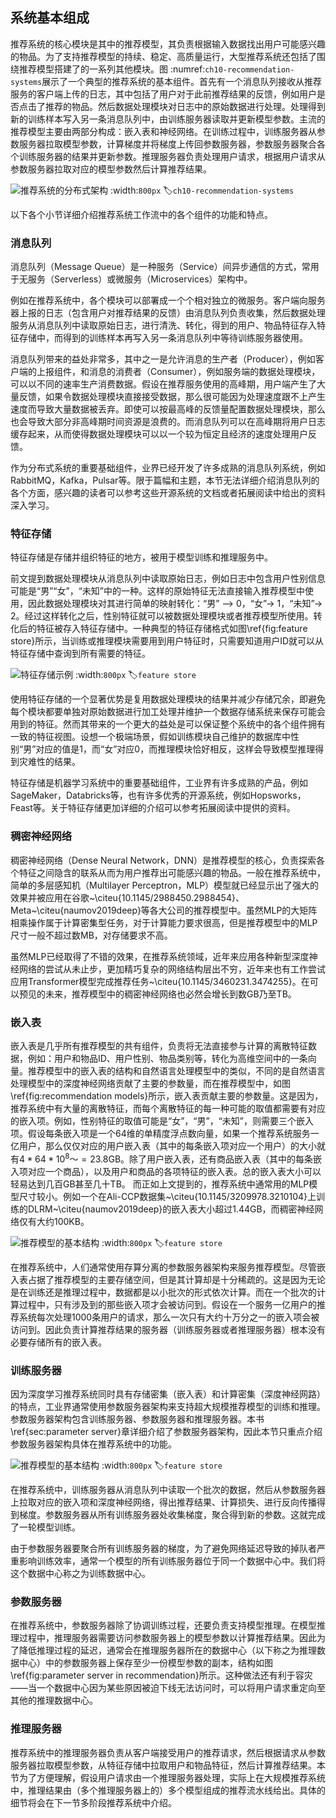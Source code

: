 ## 系统基本组成

推荐系统的核心模块是其中的推荐模型，其负责根据输入数据找出用户可能感兴趣的物品。为了支持推荐模型的持续、稳定、高质量运行，大型推荐系统还包括了围绕推荐模型搭建了的一系列其他模块。图 :numref:`ch10-recommendation-systems`展示了一个典型的推荐系统的基本组件。首先有一个消息队列接收从推荐服务的客户端上传的日志，其中包括了用户对于此前推荐结果的反馈，例如用户是否点击了推荐的物品。然后数据处理模块对日志中的原始数据进行处理。处理得到新的训练样本写入另一条消息队列中，由训练服务器读取并更新模型参数。主流的推荐模型主要由两部分构成：嵌入表和神经网络。在训练过程中，训练服务器从参数服务器拉取模型参数，计算梯度并将梯度上传回参数服务器，参数服务器聚合各个训练服务器的结果并更新参数。推理服务器负责处理用户请求，根据用户请求从参数服务器拉取对应的模型参数然后计算推荐结果。

![推荐系统的分布式架构](../img/ch10/ch10-recommendation-systems.png)
:width:`800px`
:label:`ch10-recommendation-systems`

以下各个小节详细介绍推荐系统工作流中的各个组件的功能和特点。

### 消息队列
消息队列（Message Queue）是一种服务（Service）间异步通信的方式，常用于无服务（Serverless）或微服务（Microservices）架构中。

例如在推荐系统中，各个模块可以部署成一个个相对独立的微服务。客户端向服务器上报的日志（包含用户对推荐结果的反馈）由消息队列负责收集，然后数据处理服务从消息队列中读取原始日志，进行清洗、转化，得到的用户、物品特征存入特征存储中，而得到的训练样本再写入另一条消息队列中等待训练服务器使用。

消息队列带来的益处非常多，其中之一是允许消息的生产者（Producer），例如客户端的上报组件，和消息的消费者（Consumer），例如服务端的数据处理模块，可以以不同的速率生产消费数据。假设在推荐服务使用的高峰期，用户端产生了大量反馈，如果令数据处理模块直接接受数据，那么很可能因为处理速度跟不上产生速度而导致大量数据被丢弃。即使可以按最高峰的反馈量配置数据处理模块，那么也会导致大部分非高峰期时间资源是浪费的。而消息队列可以在高峰期将用户日志缓存起来，从而使得数据处理模块可以以一个较为恒定且经济的速度处理用户反馈。

作为分布式系统的重要基础组件，业界已经开发了许多成熟的消息队列系统，例如RabbitMQ，Kafka，Pulsar等。限于篇幅和主题，本节无法详细介绍消息队列的各个方面，感兴趣的读者可以参考这些开源系统的文档或者拓展阅读中给出的资料深入学习。


### 特征存储
特征存储是存储并组织特征的地方，被用于模型训练和推理服务中。

前文提到数据处理模块从消息队列中读取原始日志，例如日志中包含用户性别信息可能是“男”“女”，“未知”中的一种。这样的原始特征无法直接输入推荐模型中使用，因此数据处理模块对其进行简单的映射转化：“男” –> 0，“女”-> 1，“未知”-> 2。经过这样转化之后，性别特征就可以被数据处理模块或者推荐模型所使用。转化后的特征被存入特征存储中。一种典型的特征存储格式如图\ref{fig:feature store}所示，当训练或推理模块需要用到用户特征时，只需要知道用户ID就可以从特征存储中查询到所有需要的特征。

![特征存储示例](../img/ch10/ch10-recommendation-systems.png)
:width:`800px`
:label:`feature store`

使用特征存储的一个显著优势是复用数据处理模块的结果并减少存储冗余，即避免每个模块都要单独对原始数据进行加工处理并维护一个数据存储系统来保存可能会用到的特征。然而其带来的一个更大的益处是可以保证整个系统中的各个组件拥有一致的特征视图。设想一个极端场景，假如训练模块自己维护的数据库中性别“男”对应的值是1，而“女”对应0，而推理模块恰好相反，这样会导致模型推理得到灾难性的结果。

特征存储是机器学习系统中的重要基础组件，工业界有许多成熟的产品，例如SageMaker，Databricks等，也有许多优秀的开源系统，例如Hopsworks，Feast等。关于特征存储更加详细的介绍可以参考拓展阅读中提供的资料。


### 稠密神经网络
稠密神经网络（Dense Neural Network，DNN）是推荐模型的核心，负责探索各个特征之间隐含的联系从而为用户推荐出可能感兴趣的物品。一般在推荐系统中，简单的多层感知机（Multilayer Perceptron，MLP）模型就已经显示出了强大的效果并被应用在谷歌~\citeu{10.1145/2988450.2988454}、Meta~\citeu{naumov2019deep}等各大公司的推荐模型中。虽然MLP的大矩阵相乘操作属于计算密集型任务，对于计算能力要求很高，但是推荐模型中的MLP尺寸一般不超过数MB，对存储要求不高。

虽然MLP已经取得了不错的效果，在推荐系统领域，近年来应用各种新型深度神经网络的尝试从未止步，更加精巧复杂的网络结构层出不穷，近年来也有工作尝试应用Transformer模型完成推荐任务~\citeu{10.1145/3460231.3474255}。在可以预见的未来，推荐模型中的稠密神经网络也必然会增长到数GB乃至TB。

### 嵌入表
嵌入表是几乎所有推荐模型的共有组件，负责将无法直接参与计算的离散特征数据，例如：用户和物品ID、用户性别、物品类别等，转化为高维空间中的一条向量。推荐模型中的嵌入表的结构和自然语言处理模型中的类似，不同的是自然语言处理模型中的深度神经网络贡献了主要的参数量，而在推荐模型中，如图\ref{fig:recommendation models}所示，嵌入表贡献主要的参数量。这是因为，推荐系统中有大量的离散特征，而每个离散特征的每一种可能的取值都需要有对应的嵌入项。例如，性别特征的取值可能是“女”，“男”，“未知”，则需要三个嵌入项。假设每条嵌入项是一个64维的单精度浮点数向量，如果一个推荐系统服务一亿用户，那么仅仅对应的用户嵌入表（其中的每条嵌入项对应一个用户）的大小就有$4*64*10^8～=23.8$GB。除了用户嵌入表，还有商品嵌入表（其中的每条嵌入项对应一个商品），以及用户和商品的各项特征的嵌入表。总的嵌入表大小可以轻易达到几百GB甚至几十TB。
而正如上文提到的，推荐系统中通常用的MLP模型尺寸较小。例如一个在Ali-CCP数据集~\citeu{10.1145/3209978.3210104}上训练的DLRM~\citeu{naumov2019deep}的嵌入表大小超过1.44GB，而稠密神经网络仅有大约100KB。

<!-- \begin{figure}[H]
\centering
\includegraphics{figs/ch_recommender/recommendation_model.png}
\caption{推荐模型的基本结构}
\label{fig:recommendation models}
\end{figure} -->
![推荐模型的基本结构](../img/ch10/ch10-recommendation-models.png)
:width:`800px`
:label:`feature store`

在推荐系统中，人们通常使用存算分离的参数服务器架构来服务推荐模型。尽管嵌入表占据了推荐模型的主要存储空间，但是其计算却是十分稀疏的。这是因为无论是在训练还是推理过程中，数据都是以小批次的形式依次计算。而在一个批次的计算过程中，只有涉及到的那些嵌入项才会被访问到。假设在一个服务一亿用户的推荐系统每次处理1000条用户的请求，那么一次只有大约十万分之一的嵌入项会被访问到。因此负责计算推荐结果的服务器（训练服务器或者推理服务器）根本没有必要存储所有的嵌入表。


### 训练服务器
因为深度学习推荐系统同时具有存储密集（嵌入表）和计算密集（深度神经网路）的特点，工业界通常使用参数服务器架构来支持超大规模推荐模型的训练和推理。参数服务器架构包含训练服务器、参数服务器和推理服务器。本书\ref{sec:parameter server}章详细介绍了参数服务器架构，因此本节只重点介绍参数服务器架构具体在推荐系统中的功能。

<!-- \begin{figure}[H]
\centering
\includegraphics{figs/ch_recommender/parameter_server_in_recommendation.png}
\caption{推荐系统中的参数服务器}
\label{fig:parameter server in recommendation}
\end{figure} -->
![推荐模型的基本结构](../img/ch10/ch10-recommendation-models.png)
:width:`800px`
:label:`feature store`

在推荐系统中，训练服务器从消息队列中读取一个批次的数据，然后从参数服务器上拉取对应的嵌入项和深度神经网络，得出推荐结果、计算损失、进行反向传播得到梯度。参数服务器从所有训练服务器处收集梯度，聚合得到新的参数。这就完成了一轮模型训练。

由于参数服务器要聚合所有训练服务器的梯度，为了避免网络延迟导致的掉队者严重影响训练效率，通常一个模型的所有训练服务器位于同一个数据中心中。我们将这个数据中心称之为训练数据中心。

### 参数服务器
在推荐系统中，参数服务器除了协调训练过程，还要负责支持模型推理。在模型推理过程中，推理服务器需要访问参数服务器上的模型参数以计算推荐结果。因此为了降低推理过程的延迟，通常会在推理服务器所在的数据中心（以下称之为推理数据中心）中的参数服务器上保存至少一份模型参数的副本，结构如图\ref{fig:parameter server in recommendation}所示。这种做法还有利于容灾——当一个数据中心因为某些原因被迫下线无法访问时，可以将用户请求重定向至其他的推理数据中心。

### 推理服务器
推荐系统中的推理服务器负责从客户端接受用户的推荐请求，然后根据请求从参数服务器拉取模型参数，从特征存储中拉取用户和物品特征，然后计算推荐结果。本节为了方便理解，假设用户请求由一个推理服务器处理，实际上在大规模推荐系统中，推理结果由（多个推理服务器上的）多个模型组成的推荐流水线给出。具体的细节将会在下一节多阶段推荐系统中介绍。

[^1]: https://mlcommons.org/en/inference-datacenter-11/